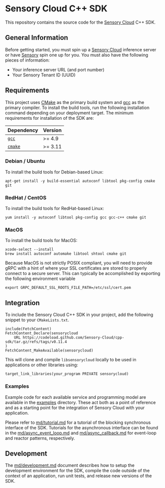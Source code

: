 # Sensory Cloud C++ SDK

This repository contains the source code for the [Sensory Cloud][sensory-cloud]
C++ SDK.

## General Information

Before getting started, you must spin up a [Sensory Cloud][sensory-cloud]
inference server or have [Sensory][sensory-cloud] spin one up for you. You must
also have the following pieces of information:

-   Your inference server URL (and port number)
-   Your Sensory Tenant ID (UUID)

[sensory-cloud]: https://sensorycloud.ai/

## Requirements

This project uses [CMake][cmake] as the primary build system and [gcc][gcc] as
the primary compiler. To install the build tools, run the following
installation command depending on your deployment target. The minimum
requirements for installation of the SDK are:

| Dependency       | Version   |
|:-----------------|:----------|
| [`gcc`][gcc]     | >= 4.9    |
| [`cmake`][cmake] | >= 3.11   |

[cmake]: https://cmake.org/
[gcc]: https://gcc.gnu.org/

### Debian / Ubuntu

To install the build tools for Debian-based Linux:

```shell
apt-get install -y build-essential autoconf libtool pkg-config cmake git
```

### RedHat / CentOS

To install the build tools for RedHat-based Linux:

```shell
yum install -y autoconf libtool pkg-config gcc gcc-c++ cmake git
```

### MacOS

To install the build tools for MacOS:

```shell
xcode-select --install
brew install autoconf automake libtool shtool cmake git
```

Because MacOS is not strictly POSIX compliant, you will need to provide gRPC
with a hint of where your SSL certificates are stored to properly connect to a
secure server. This can typically be accomplished by exporting the following
environment variable

```shell
export GRPC_DEFAULT_SSL_ROOTS_FILE_PATH=/etc/ssl/cert.pem
```

<!--
### Windows

To install the build tools for Windows:

```shell
TODO
```
-->

## Integration

To include the Sensory Cloud C++ SDK in your project, add the following snippet
to your `CMakeLists.txt`.

```shell
include(FetchContent)
FetchContent_Declare(sensorycloud
    URL https://codeload.github.com/Sensory-Cloud/cpp-sdk/tar.gz/refs/tags/v0.11.4
)
FetchContent_MakeAvailable(sensorycloud)
```

This will clone and compile `libsensorycloud` locally to be used in
applications or other libraries using:

```shell
target_link_libraries(your_program PRIVATE sensorycloud)
```

### Examples

Example code for each available service and programming model are available in
the [examples](examples) directory. These act both as a point of reference and
as a starting point for the integration of Sensory Cloud with your application.

Please refer to [md/tutorial.md](md/tutorial.md) for a tutorial of the
blocking synchronous interface of the SDK. Tutorials for the asynchronous
interface can be found in the
[md/async_event_loop.md](md/async_event_loop.md) and
[md/async_callback.md](md/async_callback.md) for event-loop and reactor
patterns, respectively.

<!--
### SecureCredentialStore _(Experimental feature)_

To optionally compile an operating system specific `SecureCredentialStore`
using system libraries, execute:

```shell
cmake -DSENSORY_CLOUD_BUILD_SECURE_CREDENTIAL_STORE=ON <source directory>
```

The table below provides information about the implementations of
`SecureCredentialStore` that are provided. Please refer to
[md/tutorial.md](md/tutorial.md) for more information about the
`SecureCredentialStore` object.

| Operating System  | Secure Secret Library                  |
|:------------------|:---------------------------------------|
| Linux             | [Libsecret][Libsecret]                 |
| Mac OS            | [Keychain Services][Keychain-Services] |
| Windows           | [Credential Locker][Credential-Locker] |

[Keychain-Services]: https://developer.apple.com/documentation/security/keychain_services
[Credential-Locker]: https://docs.microsoft.com/en-us/windows/uwp/security/credential-locker
[Libsecret]: https://wiki.gnome.org/Projects/Libsecret
-->

## Development

The [md/development.md](md/development.md) document describes how to setup the
development environment for the SDK, compile the code outside of the context of
an application, run unit tests, and release new versions of the SDK.
